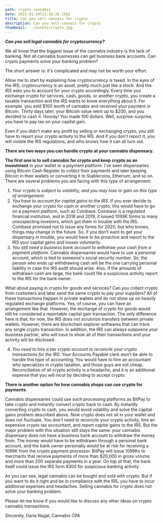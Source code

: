 ```yaml
---
path: crypto cannabis
date: 2021-01-29T21:16:28.156Z
title: Can you sell cannais for crypto
description: Can you sell cannais for crypto
thumbnail: ../assets/crypto.jpg
---
```

***Can you sell legal cannabis for cryptocurrency?***

We all know that the biggest issue of the cannabis industry is the lack of banking. Not all cannabis businesses can get business bank accounts. Can crypto payments solve your banking problem? 

The short answer is: it's complicated and may not be worth your effort.

Allow me to start by explaining how cryptocurrency is taxed. In the eyes of the IRS, cryptocurrency is an asset, pretty much just like a stock. And the IRS asks you to account for your crypto accordingly. Every time you exchange crypto for services, cash, goods, or another crypto, you create a taxable transaction and the IRS wants to know everything about it. For example, you sold $100 worth of cannabis and received your payment in Bitcoin. Thirty days later, your Bitcoin value went up to $200, and you decided to cash it. Hooray! You made 100 dollars. Well, surprise-surprise, you have to pay tax on your capital gain.

Even if you didn't make any profit by selling or exchanging crypto, you still have to report your crypto activity to the IRS. And if you don't report it, you will violate the IRS regulations, and who knows how it can all turn out. 

**There are two ways you can handle crypto at your cannabis dispensary.** 

**The first one is to sell cannabis for crypto and keep crypto as an investment** in your wallet or a payment platform. I've seen dispensaries using Bitcoin Cash Register to collect their payments and later keeping Bitcoin in their wallets or converting it to Stablecoins, Etherium, and so on. There are several problems you are facing with this type of arrangement:

1. *Your crypto is subject to volatility, and you may lose or gain on this type of arrangement.*
2. *You have to account for capital gains to the IRS.* If you ever decide to exchange your crypto for cash or another crypto, this would have to go on a payment platform, such as Coinbase. Coinbase is a regulated financial institution, and in 2018 and 2019, it issued 1099K forms to many unsuspecting investors, which got them in trouble with the IRS. Coinbase promised not to issue any forms for 2020, but who knows, things may change in the future. So, if you don't want to get your dispensary in trouble, you would have to be proactive and report to the IRS your capital gains and losses voluntarily. 
3. *You still need a business bank account to withdraw your cash from a payment platform.* Cannabis dispensaries would have to use a personal account, which is tied to someone's social security number. So, the person who ends up withdrawing cash will be the one carrying personal liability in case the IRS audit should arise. Also, If the amounts of withdrawn cash are large, the bank could file a suspicious activity report to the IRS for the bank owner. 

What about paying in crypto for goods and services? Can you collect crypto from customers and later send the same crypto to pay your suppliers? All of these transactions happen in private wallets and do not show up on heavily regulated exchange platforms. Yes, of course, you can have an arrangement like that. However, the exchange of crypto for goods would still be considered a reportable capital gain transaction. The only difference here is that, for now, the IRS does not scrutinize transfers between private wallets. However, there are blockchain explorer softwares that can track any single crypto transaction.  In addition, the IRS can always subpoena your business partner, who will have to show all of their transactions and your activity will be disclosed. 

4. *You need to hire a tax crypto account to reconcile your crypto transactions for the IRS*.  Your Accounts Payable clerk won’t be able to handle this type of accounting. You would have to hire an accountant who specializes in crypto taxation, and those guys are not cheap. Reconciliation of all crypto activity is a headache, and it is an additional expense that you will incur by deciding to accept crypto.

**There is another option for how cannabis shops can use crypto for payments.** 

Cannabis dispensaries could use such processing platforms as BitPay to take crypto and instantly convert crypto back to cash. By instantly converting crypto to cash, you would avoid volatility and solve the capital gains problem described above. Now crypto does not sit in your wallet and does not fluctuate. You don't need to reconcile your crypto activity, hire an expensive crypto tax accountant, and report capital gains to the IRS. But the major problem with this situation still stays the same: your cannabis dispensary does not have a business bank account to withdraw the money from. The money would have to be withdrawn through a personal bank account, and the bank owner personally would be at risk for receiving a 1099K from the crypto payment processor. BitPay will issue 1099Ks to merchants that receive payments of more than $20,000 in gross volume and more than 200 separate payments in a year. On top of that, the bank itself could issue the IRS form 8300 for suspicious banking activity. 

As you can see, legal cannabis can be bought and sold with crypto. But if you want to do it right and be in compliance with the IRS, you have to incur additional expenses and headaches. Selling cannabis for crypto does not solve your banking problem. 

Please let me know if you would like to discuss any other ideas on crypto cannabis transactions.

Sincerely, Daria Nagal, Cannabis CPA